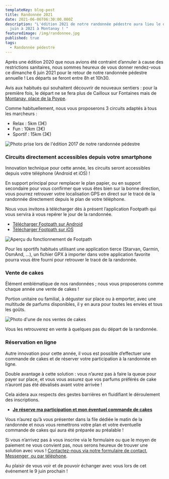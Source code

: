 ```yaml
---
templateKey: blog-post
title: Randonnée 2021
date: 2021-06-06T06:30:00.000Z
description: "L'édition 2021 de notre randonnée pédestre aura lieu le dimanche 6
  juin à 2021 à Montanay ! "
featuredimage: /img/randonnee.jpg
published: true
tags:
  - Randonnée pédestre
---
```

Après une édition 2020 que nous avions été contraint d’annuler à cause des restrictions sanitaires, nous sommes heureux de vous donner rendez-vous ce dimanche 6 juin 2021 pour le retour de notre randonnée pédestre annuelle ! Les départs se feront entre 8h et 10h30.

Avis aux habitués qui souhaitent découvrir de nouveaux sentiers : pour la première fois, le départ ne se fera plus de Cailloux sur Fontaines mais de [Montanay, place de la Poype](https://www.google.com/maps/search/?api=1&query=Montanay%20Place%20de%20la%20Poype).

Comme habituellement, nous vous proposerons 3 circuits adaptés à tous les marcheurs :

* Relax : 5km (3€)
* Fun : 10km (3€)
* Sportif : 15km (3€)

![Photo prise lors de l'édition 2017 de notre randonnée pédestre](/img/randonee_2017.jpg "Photo prise lors de l'édition 2017 de notre randonnée pédestre")

### Circuits directement accessibles depuis votre smartphone

Innovation technique pour cette année, les circuits seront accessibles depuis votre téléphone (Android et iOS) !

En support principal pour remplacer le plan papier, ou en support secondaire pour vous confirmer que vous êtes bien sur la bonne direction, vous pourrez retrouver votre localisation GPS en direct sur le tracé de la randonnée directement depuis le plan de votre téléphone.

Nous vous invitons à télécharger dès à présent l’application Footpath qui vous servira à vous repérer le jour de la randonnée.

* [Télécharger Footpath sur Android](https://play.google.com/store/apps/details?id=com.halfmilelabs.footpath)
* [Télécharger Footpath sur iOS](https://apps.apple.com/fr/app/footpath-mesure-distance/id634845718)

![Aperçu du fonctionnement de Footpath](/img/footpath.jpg "Aperçu du fonctionnement de Footpath")

Pour les sportifs habitués utilisant une application tierce (Starvan, Garmin, OsmAnd, ...), un fichier GPX à importer dans votre application favorite pourra vous être fourni pour retrouver le tracé de la randonnée.

### Vente de cakes

Élément emblématique de nos randonnées ; nous vous proposerons comme chaque année une vente de cakes !

Portion unitaire ou familial, à déguster sur place ou à emporter, avec une multitude de parfums disponibles, il y en aura pour toutes les envies et tous les goûts.

![Photo d'une de nos ventes de cakes](/img/cakes.jpg "Photo d'une de nos ventes de cakes")

Vous les retrouverez en vente à quelques pas du départ de la randonnée.

### Réservation en ligne

Autre innovation pour cette année, il vous est possible d’effectuer une commande de cakes et de réserver votre participation à la randonnée en ligne.

Double avantage à cette solution : vous n’aurez pas à faire la queue pour payer sur place, et vous vous assurez que vos parfums préférés de cake n’auront pas été dévalisés avant votre arrivée !

Cela aidera aux respects des gestes barrières en fluidifiant le déroulement des inscriptions.

* **[Je réserve ma participation et mon éventuel commande de cakes](https://www.helloasso.com/associations/amelie-la-vie/evenements/randonnee-amelie-la-vie-2021)**

Vous n’aurez qu’à vous présenter dans la file dédiée le matin de la randonnée et nous vous remettrons votre plan et votre éventuelle commande de cakes qui aura été préparée au préalable !

Si vous n’arrivez pas à vous inscrire via le formulaire ou que le moyen de paiement ne vous convient pas, nous serons heureux de trouver une solution avec vous  ! [Contactez-nous via notre formulaire de contact, Messenger, ou par téléphone](/contact).

Au plaisir de vous voir et de pouvoir échanger avec vous lors de cet événement le 9 juin prochain !

<!--EndFragment-->
